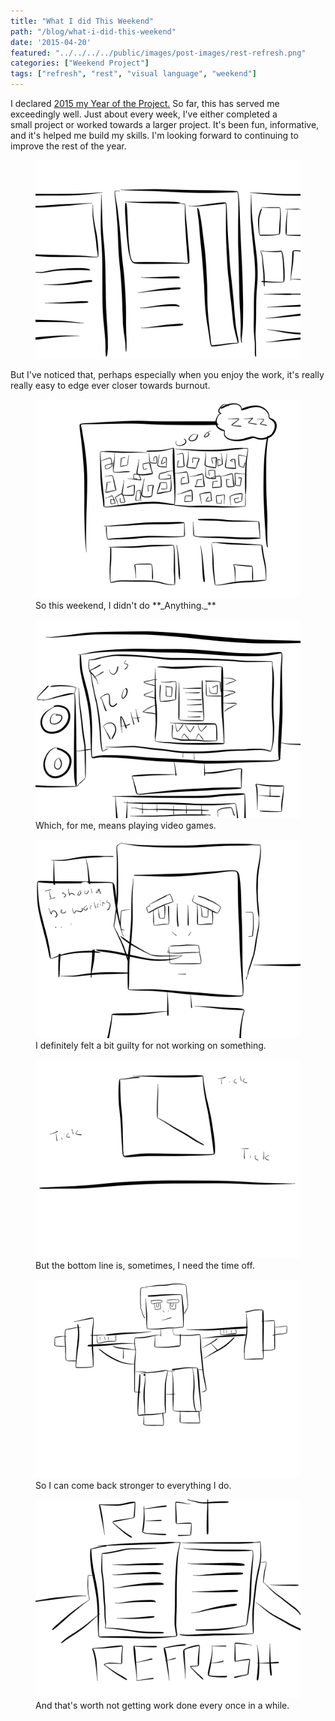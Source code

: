 ```yaml
---
title: "What I did This Weekend"
path: "/blog/what-i-did-this-weekend"
date: '2015-04-20'
featured: "../../../../public/images/post-images/rest-refresh.png"
categories: ["Weekend Project"]
tags: ["refresh", "rest", "visual language", "weekend"]
---
```


I declared [2015 my Year of the Project.](/blog/consistency-key-to-creativity/ "Consistency: Key to Creativity") So far, this has served me exceedingly well. Just about every week, I've either completed a small project or worked towards a larger project. It's been fun, informative, and it's helped me build my skills. I'm looking forward to continuing to improve the rest of the year.

<figure>
  <img src="../../../../public/images/post-images/IMG_0394.png" alt="My projects" />
</figure>

But I've noticed that, perhaps especially when you enjoy the work, it's really really easy to edge ever closer towards burnout.


<figure>
  <img src="../../../../public/images/post-images/IMG_0393.png" alt="snoring brain" />
  <figcaption>So this weekend, I didn't do **_Anything._** </figcaption>
</figure>
<figure>
  <img src="../../../../public/images/post-images/IMG_0395.png" alt="skyrim monster on the computer monitor" />
  <figcaption>Which, for me, means playing video games.</figcaption>
</figure>
<figure>
  <img src="../../../../public/images/post-images/IMG_0396.png" alt="Me thinking I should be working" />
  <figcaption>I definitely felt a bit guilty for not working on something.</figcaption>
</figure>
<figure>
  <img src="../../../../public/images/post-images/IMG_0397.png" alt="clock ticking away" />
  <figcaption>But the bottom line is, sometimes, I need the time off.</figcaption>
</figure>
<figure>
  <img src="../../../../public/images/post-images/IMG_0392.png" alt="low squats to be stronger" />
  <figcaption>So I can come back stronger to everything I do.</figcaption>
</figure>
<figure>
  <img src="../../../../public/images/post-images/IMG_0398.png" alt="Reading a book" />
  <figcaption>And that's worth not getting work done every once in a while.</figcaption>
</figure>
